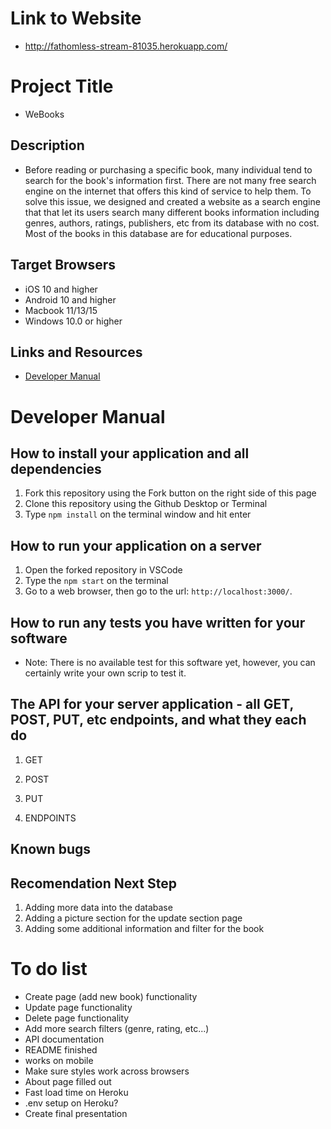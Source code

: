 # Link to Website
* http://fathomless-stream-81035.herokuapp.com/

# Project Title
* WeBooks

## Description
* Before reading or purchasing a specific book, many individual tend to search for the book's information first. There are not many free search engine on the internet that offers this kind of service to help them. To solve this issue, we designed and created a website as a search engine that that let its users search many different books information including genres, authors, ratings, publishers, etc from its database with no cost. Most of the books in this database are for educational purposes. 

## Target Browsers
* iOS 10 and higher
* Android 10 and higher
* Macbook 11/13/15
* Windows 10.0 or higher

## Links and Resources
* [Developer Manual](#developer-manual)

# Developer Manual

## How to install your application and all dependencies
1. Fork this repository using the Fork button on the right side of this page
2. Clone this repository using the Github Desktop or Terminal
3. Type `npm install` on the terminal window and hit enter

## How to run your application on a server
1. Open the forked repository in VSCode 
2. Type the `npm start` on the terminal
3. Go to a web browser, then go to the url: `http://localhost:3000/`.

## How to run any tests you have written for your software
* Note: There is no available test for this software yet, however, you can certainly write your own scrip to test it.

## The API for your server application - all GET, POST, PUT, etc endpoints, and what they each do
1. GET

2. POST
3. PUT
4. ENDPOINTS

## Known bugs 

## Recomendation Next Step
1. Adding more data into the database
2. Adding a picture section for the update section page
3. Adding some additional information and filter for the book




# To do list
* Create page (add new book) functionality
* Update page functionality
* Delete page functionality
* Add more search filters (genre, rating, etc...)
* API documentation
* README finished 
* works on mobile
* Make sure styles work across browsers
* About page filled out
* Fast load time on Heroku
* .env setup on Heroku?
* Create final presentation
